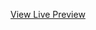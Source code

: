 [View Live Preview](https://raw.githack.com/D-Bartolome/porchi/blob/main/Polishing%20Midterm%20Project(wad-rwd)/index.html)

